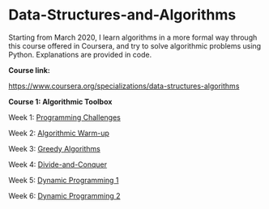 # Data-Structures-and-Algorithms
Starting from March 2020, I learn algorithms in a more formal way through this course offered in Coursera, and try to solve algorithmic problems using Python. Explanations are provided in code.

**Course link:**

https://www.coursera.org/specializations/data-structures-algorithms

**Course 1: Algorithmic Toolbox**

Week 1: [Programming Challenges](Algorithmic-Toolbox/Week1)

Week 2: [Algorithmic Warm-up](Algorithmic-Toolbox/Week2)

Week 3: [Greedy Algorithms](Algorithmic-Toolbox/Week3)

Week 4: [Divide-and-Conquer](Algorithmic-Toolbox/Week4)

Week 5: [Dynamic Programming 1](Algorithmic-Toolbox/Week5)

Week 6: [Dynamic Programming 2](Algorithmic-Toolbox/Week6)
